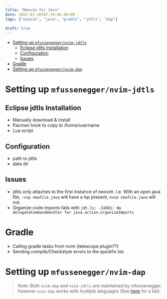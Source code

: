 ```yaml
---
title: "Neovim for Java"
date: 2022-01-26T07:19:48-08:00
tags: ["neovim", "java", "gradle", "jdtls", "dap"]

draft: true
---
```


<!--more-->
<!-- START doctoc generated TOC please keep comment here to allow auto update -->
<!-- DON'T EDIT THIS SECTION, INSTEAD RE-RUN doctoc TO UPDATE -->

- [Setting up `mfussenegger/nvim-jdtls`](#setting-up-mfusseneggernvim-jdtls)
  - [Eclipse jdtls Installation](#eclipse-jdtls-installation)
  - [Configuration](#configuration)
  - [Issues](#issues)
- [Gradle](#gradle)
- [Setting up `mfussenegger/nvim-dap`](#setting-up-mfusseneggernvim-dap)

<!-- END doctoc generated TOC please keep comment here to allow auto update -->

# Setting up `mfussenegger/nvim-jdtls`
## Eclipse jdtls Installation
  - Manually download & Install
  - Pacman hook to copy to /home/username
  - Lua script

## Configuration
  - path to jdtls
  - data dir

## Issues
  - jdtls only attaches to the first instance of neovim.
  I.e. With an open java file, `:vsp newfile.java` will have a lsp present, `nvim newfile.java` will not.
  - Organize code imports fails with `jdt.ls: -32601: No delegateCommandHandler for java.action.organizeImports`

# Gradle
  - Calling gradle tasks from nvim (telescope plugin??)
  - Sending compile/Checkstyle errors to the quickfix list.

# Setting up `mfussenegger/nvim-dap`

> Note: Both `nvim-dap` and `nvim-jdtls` are maintained by mfussenegger,
> however `nvim-dap` works with multiple languages (See [here][dap-adapters] for a list).


<!-- links -->
[dap-adapters]: https://microsoft.github.io/debug-adapter-protocol/implementors/adapters/
